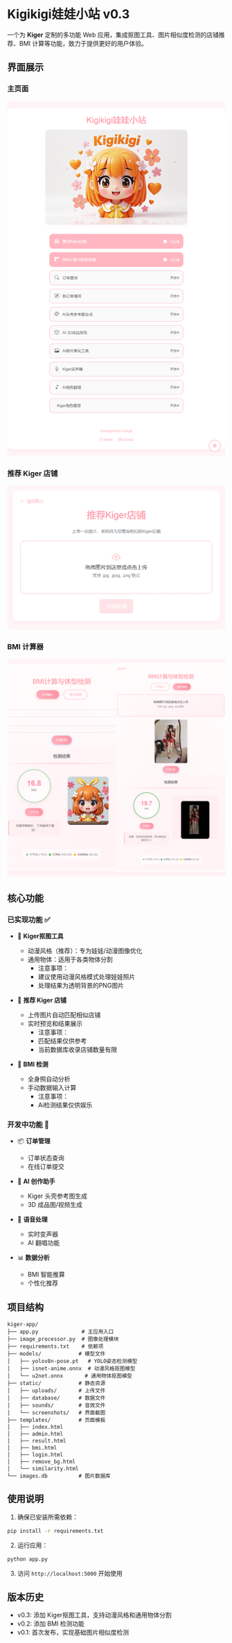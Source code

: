# Kigikigi娃娃小站 v0.3

一个为 **Kiger** 定制的多功能 Web 应用，集成抠图工具、图片相似度检测的店铺推荐、BMI 计算等功能，致力于提供更好的用户体验。

## 界面展示

### 主页面
![主页面](./static/screenshots/home.png)

### 推荐 Kiger 店铺
![推荐 Kiger 店铺](./static/screenshots/similarity.png)

### BMI 计算器
![BMI计算器](./static/screenshots/bmi.png)

## 核心功能

### 已实现功能 ✅

- 🎨 **Kiger抠图工具**
  - 动漫风格（推荐）：专为娃娃/动漫图像优化
  - 通用物体：适用于各类物体分割
    - 注意事项：
    - 建议使用动漫风格模式处理娃娃照片
    - 处理结果为透明背景的PNG图片

- 🏪 **推荐 Kiger 店铺**
  - 上传图片自动匹配相似店铺
  - 实时预览和结果展示
    - 注意事项：
    - 匹配结果仅供参考
    - 当前数据库收录店铺数量有限
  
- 📏 **BMI 检测**
  - 全身照自动分析
  - 手动数据输入计算
    - 注意事项：
    - Ai检测结果仅供娱乐

### 开发中功能 🚧

- 📦 **订单管理**
  - 订单状态查询
  - 在线订单提交
  
- 🎨 **AI 创作助手**
  - Kiger 头壳参考图生成
  - 3D 成品图/视频生成
  
- 🎤 **语音处理**
  - 实时变声器
  - AI 翻唱功能
  
- 📊 **数据分析**
  - BMI 智能推算
  - 个性化推荐

## 项目结构

```
kiger-app/
├── app.py              # 主应用入口
├── image_processor.py  # 图像处理模块
├── requirements.txt    # 依赖项
├── models/            # 模型文件
│   ├── yolov8n-pose.pt   # YOLO姿态检测模型
│   ├── isnet-anime.onnx  # 动漫风格抠图模型
│   └── u2net.onnx       # 通用物体抠图模型
├── static/            # 静态资源
│   ├── uploads/       # 上传文件
│   ├── database/      # 数据文件
│   ├── sounds/        # 音效文件
│   └── screenshots/   # 界面截图
├── templates/         # 页面模板
│   ├── index.html
│   ├── admin.html
│   ├── result.html
│   ├── bmi.html
│   ├── login.html
│   ├── remove_bg.html
│   └── similarity.html
└── images.db          # 图片数据库
```

## 使用说明

1. 确保已安装所需依赖：
```bash
pip install -r requirements.txt
```

2. 运行应用：
```bash
python app.py
```

3. 访问 `http://localhost:5000` 开始使用

## 版本历史

- v0.3: 添加 Kiger抠图工具，支持动漫风格和通用物体分割
- v0.2: 添加 BMI 检测功能
- v0.1: 首次发布，实现基础图片相似度检测